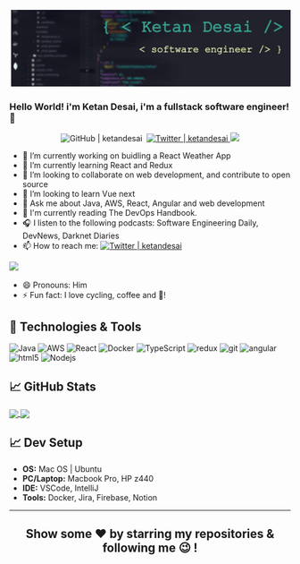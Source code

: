 ![Header](https://github.com/ketandesai/ketandesai/blob/main/vscode-background.png "Header")

### Hello World! i'm Ketan Desai, i'm a fullstack software engineer! 👋

<p align="center">
<img src="https://img.shields.io/github/followers/ketandesai?label=Follow%20Me%21&style=social" alt="GitHub | ketandesai" />&nbsp;
<a href="https://twitter.com/ketandesai" target="_blank">
	<img src="https://img.shields.io/twitter/follow/ketandesai" alt="Twitter | ketandesai" />
</a>
<a href="https://www.linkedin.com/in/desaiketan/" target="_blank">
	<img src="https://img.shields.io/badge/LinkedIn-0077B5?style=for-the-badge&logo=linkedin&logoColor=white alt="LinkedIn | desaiketan" />
</a>
</p>

- 🔭 I’m currently working on buidling a React Weather App
- 🌱 I’m currently learning React and Redux
- 👯 I’m looking to collaborate on web development, and contribute to open source
- 🤔 I’m looking to learn Vue next
- 💬 Ask me about Java, AWS, React, Angular and web development
- 📖 I'm currently reading The DevOps Handbook.
- 🎧 I listen to the following podcasts:  Software Engineering Daily, DevNews, Darknet Diaries
- 📫 How to reach me: <a href="https://twitter.com/ketandesai" target="_blank"> <img src="https://img.shields.io/badge/Twitter-1DA1F2?style=for-the-badge&logo=twitter&logoColor=white" alt="Twitter | ketandesai" /> </a> 
<a href="https://www.linkedin.com/in/desaiketan/" target="_blank">
	<img src="https://img.shields.io/badge/LinkedIn-0077B5?style=for-the-badge&logo=linkedin&logoColor=white alt="LinkedIn | desaiketan" />
</a>
																	    
- 😄 Pronouns: Him
- ⚡ Fun fact: I love cycling, coffee and :beer:!

## 🔧 Technologies & Tools
<p>
  <img alt="Java" src="https://img.shields.io/badge/Java-ED8B00?style=for-the-badge&logo=java&logoColor=white"/>
  <img alt="AWS" src="https://img.shields.io/badge/Amazon_AWS-232F3E?style=for-the-badge&logo=amazon-aws&logoColor=white" />
  <img alt="React" src="https://img.shields.io/badge/-React-45b8d8?style=flat-square&logo=react&logoColor=white" />
  <img alt="Docker" src="https://img.shields.io/badge/-Docker-46a2f1?style=flat-square&logo=docker&logoColor=white" />
  <img alt="TypeScript" src="https://img.shields.io/badge/-TypeScript-007ACC?style=flat-square&logo=typescript&logoColor=white" />
  <img alt="redux" src="https://img.shields.io/badge/-Redux-764ABC?style=flat-square&logo=redux&logoColor=white" />
  <img alt="git" src="https://img.shields.io/badge/-Git-F05032?style=flat-square&logo=git&logoColor=white" />
  <img alt="angular" src="https://img.shields.io/badge/-Angular-DD0031?style=flat-square&logo=angular&logoColor=white" />
  <img alt="html5" src="https://img.shields.io/badge/-HTML5-E34F26?style=flat-square&logo=html5&logoColor=white" />
  <img alt="Nodejs" src="https://img.shields.io/badge/-Nodejs-43853d?style=flat-square&logo=Node.js&logoColor=white" />
</p>

## &#x1f4c8; GitHub Stats
<a href="https://github.com/ketandesai">
  <img align="center" src="https://github-readme-stats.vercel.app/api/top-langs/?username=ketandesai&show_icons=true&theme=radical" />
</a>
<a href="https://github.com/ketandesai">
  <img align="center" src="https://github-readme-stats.vercel.app/api?username=ketandesai&show_icons=true&theme=radical") />
</a>

## &#x1f4c8; Dev Setup
<ul>
     <li><b>OS:</b> Mac OS | Ubuntu</li>
	   <li><b>PC/Laptop:</b> Macbook Pro, HP z440</li>
     <li><b>IDE:</b> VSCode, IntelliJ
     <li><b>Tools:</b> Docker, Jira, Firebase, Notion </li>
</ul>	

<hr>

<div align="center">
  
## Show some ❤️ by starring my repositories & following me 😉 !

</div>
